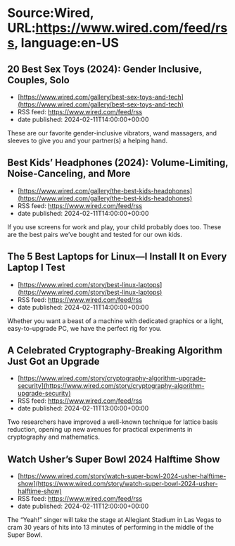 # Source:Wired, URL:https://www.wired.com/feed/rss, language:en-US

## 20 Best Sex Toys (2024): Gender Inclusive, Couples, Solo
 - [https://www.wired.com/gallery/best-sex-toys-and-tech](https://www.wired.com/gallery/best-sex-toys-and-tech)
 - RSS feed: https://www.wired.com/feed/rss
 - date published: 2024-02-11T14:00:00+00:00

These are our favorite gender-inclusive vibrators, wand massagers, and sleeves to give you and your partner(s) a helping hand.

## Best Kids’ Headphones (2024): Volume-Limiting, Noise-Canceling, and More
 - [https://www.wired.com/gallery/the-best-kids-headphones](https://www.wired.com/gallery/the-best-kids-headphones)
 - RSS feed: https://www.wired.com/feed/rss
 - date published: 2024-02-11T14:00:00+00:00

If you use screens for work and play, your child probably does too. These are the best pairs we’ve bought and tested for our own kids.

## The 5 Best Laptops for Linux—I Install It on Every Laptop I Test
 - [https://www.wired.com/story/best-linux-laptops](https://www.wired.com/story/best-linux-laptops)
 - RSS feed: https://www.wired.com/feed/rss
 - date published: 2024-02-11T14:00:00+00:00

Whether you want a beast of a machine with dedicated graphics or a light, easy-to-upgrade PC, we have the perfect rig for you.

## A Celebrated Cryptography-Breaking Algorithm Just Got an Upgrade
 - [https://www.wired.com/story/cryptography-algorithm-upgrade-security](https://www.wired.com/story/cryptography-algorithm-upgrade-security)
 - RSS feed: https://www.wired.com/feed/rss
 - date published: 2024-02-11T13:00:00+00:00

Two researchers have improved a well-known technique for lattice basis reduction, opening up new avenues for practical experiments in cryptography and mathematics.

## Watch Usher’s Super Bowl 2024 Halftime Show
 - [https://www.wired.com/story/watch-super-bowl-2024-usher-halftime-show](https://www.wired.com/story/watch-super-bowl-2024-usher-halftime-show)
 - RSS feed: https://www.wired.com/feed/rss
 - date published: 2024-02-11T12:00:00+00:00

The “Yeah!” singer will take the stage at Allegiant Stadium in Las Vegas to cram 30 years of hits into 13 minutes of performing in the middle of the Super Bowl.

